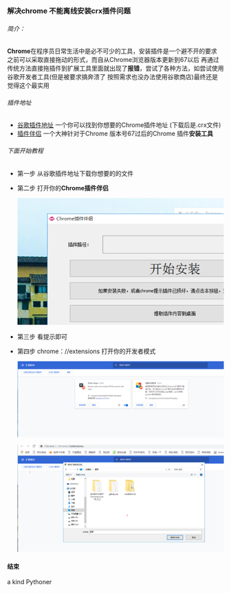 ### 解决chrome 不能离线安装crx插件问题

###### 简介：

​	**Chrome**在程序员日常生活中是必不可少的工具，安装插件是一个避不开的要求 之前可以采取直接拖动的形式，而自从Chrome浏览器版本更新到67以后 再通过传统方法直接拖插件到扩展工具里面就出现了**报错**，尝试了各种方法，如尝试使用谷歌开发者工具(但是被要求搞奔溃了 按照需求也没办法使用谷歌商店)最终还是觉得这个最实用

###### 插件地址

 + [谷歌插件地址](<http://chromecj.com/>)  一个你可以找到你想要的Chrome插件地址 (下载后是.crx文件)
 + [插件伴侣](<http://chromecj.com/>)   一个大神针对于Chrome 版本号67过后的Chrome 插件**安装工具**

###### 下面开始教程

+ 第一步 从谷歌插件地址下载你想要的的文件

+ 第二步 打开你的**Chrome插件伴侣**

  ![](/img/crx-1.png)

+ 第三步 看提示即可

+ 第四步 chrome：//extensions 打开你的开发者模式

  ![](/img/crx-2.png)

  ![](/img/crx-3.png)

  

#### 结束

  a kind Pythoner

